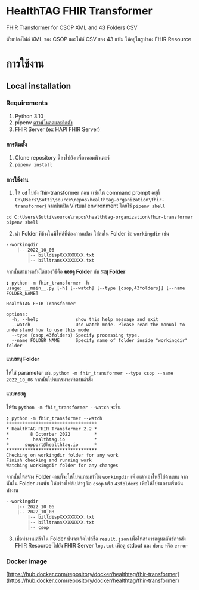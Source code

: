 # HealthTAG FHIR Transformer
FHIR Transformer for CSOP XML and 43 Folders CSV

ตัวแปลงไฟล์ XML ของ CSOP และไฟล์ CSV ของ 43 แฟ้ม ให้อยู่ในรูปของ FHIR Resource

# การใช้งาน
## Local installation
### Requirements
1. Python 3.10
2. pipenv [ดาวน์โหลดและติดตั้ง](https://pipenv.pypa.io/en/latest/)
3. FHIR Server (ex HAPI FHIR Server)

### การติดตั้ง
1. Clone repository นี้ลงไปยังเครื่องคอมพิวเตอร์
2. `pipenv install`

### การใช้งาน
1. ให้ `cd` ไปยัง fhir-transformer ก่อน (เช่นให้ command prompt อยุ่ที่ `C:\Users\Sutti\source\repos\healthtag-organization\fhir-transformer`) จากนั้นเปิด Virtual environment โดยใช้ `pipenv shell`
```commandline
cd C:\Users\Sutti\source\repos\healthtag-organization\fhir-transformer
pipenv shell
```
2. นำ Folder ที่ข้างในมีไฟล์ที่ต้องการแปลง ใส่ลงใน Folder ชื่อ `workingdir` เช่น
```
--workingdir
    |-- 2022_10_06
        |-- billdispXXXXXXXXX.txt
        |-- billtransXXXXXXXX.txt
```
จากนั้นสามารถรันได้สองวิธีคือ **คอยดู Folder** กับ **ระบุ Folder**
```commandline
❯ python -m fhir_transformer -h                            
usage: __main__.py [-h] [--watch] [--type {csop,43folders}] [--name FOLDER_NAME]

HealthTAG FHIR Transformer

options:
  -h, --help              show this help message and exit
  --watch                 Use watch mode. Please read the manual to understand how to use this mode
  --type {csop,43folders} Specify processing type.
  --name FOLDER_NAME      Specify name of folder inside "workingdir" folder
```
#### แบบระบุ Folder
ให้ใส่ parameter เช่น `python -m fhir_transformer --type csop --name 2022_10_06` จากนั้นโปรแกรมจะทำตามคำสั่ง

#### แบบคอยดู
ให้รัน `python -m fhir_transformer --watch` จะขึ้น
```commandline
❯ python -m fhir_transformer --watch               
**********************************
* HealthTAG FHIR Transformer 2.2 *
*        8 Octorber 2022         *
*         healthtag.io           *
*      support@healthtag.io      *
**********************************
Checking on workingdir folder for any work
Finish checking and running work
Watching workingdir folder for any changes
```
จากนั้นให้สร้าง Folder งานที่จะให้โปรแกรมทำใน `workingdir` เพิ่มแล้วเอาไฟลืใส่ด้านบน จากนั้นใน Folder งานนั้น ให้สร้างไฟล์เปล่าๆ ชื่อ `csop` หรือ `43folders` เพื่อให้โปรแกรมเริ่มต้นทำงาน
```
--workingdir
    |-- 2022_10_06
    |-- 2022_10_08
        |-- billdispXXXXXXXXX.txt
        |-- billtransXXXXXXXX.txt
        |-- csop
```
3. เมื่อทำงานเสร็จใน Folder นั้นจะเกิดไฟล์ชื่อ `result.json` เพื่อให้สามารถดูผลลัพธ์การส่ง FHIR Resource ไปยัง FHIR Server `log.txt` เพื่อดู stdout และ `done` หรือ `error`
### Docker image
[https://hub.docker.com/repository/docker/healthtag/fhir-transformer](https://hub.docker.com/repository/docker/healthtag/fhir-transformer)
